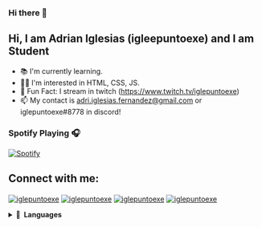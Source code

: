 ### Hi there 👋

## Hi, I am Adrian Iglesias (igleepuntoexe) and I am Student
- 📚 I'm currently learning.
- 👩‍💻 I'm interested in HTML, CSS, JS.
- 🎃 Fun Fact: I stream in twitch (https://www.twitch.tv/iglepuntoexe)
- 📫 My contact is adri.iglesias.fernandez@gmail.com or iglepuntoexe#8778 in discord!

### Spotify Playing 🎧

[![Spotify](https://novatorem-kyzbk7wxl-bardiesel.vercel.app/api/spotify)](https://open.spotify.com/user/b7n8gkjrnq7ccahjgw56m9rhw?si=5af0a2013df54778)

## Connect with me:
<a href="https://twitter.com/igleepuntoexe" target="blank"><img align="center" src="https://raw.githubusercontent.com/rahuldkjain/github-profile-readme-generator/master/src/images/icons/Social/twitter.svg" alt="iglepuntoexe" height="30" width="40" /></a>
<a href="https://www.youtube.com/channel/UCPIJbSX5_zQgDA-Xp9_ZiDA" target="blank"><img align="center" src="https://raw.githubusercontent.com/rahuldkjain/github-profile-readme-generator/master/src/images/icons/Social/youtube.svg" alt="iglepuntoexe" height="30" width="40" /></a>
<a href="https://www.instagram.com/igle.exe/" target="blank"><img align="center" src="https://raw.githubusercontent.com/rahuldkjain/github-profile-readme-generator/master/src/images/icons/Social/instagram.svg" alt="iglepuntoexe" height="30" width="40" /></a>
<a href="https://www.twitch.tv/zaki89" target="blank"><img align="center" src="https://raw.githubusercontent.com/rahuldkjain/github-profile-readme-generator/master/src/images/icons/Social/twitch.svg" alt="iglepuntoexe" height="30" width="40" /></a> 

<details>
  <summary><b>📌&nbsp;&nbsp;Languages</b></summary>
  <br/>
  <p align="left"> 
<a href="https://visualstudio.microsoft.com/es/downloads/" target="_blank"><img src="https://cdn.worldvectorlogo.com/logos/visual-studio-2013.svg" alt="visualbasic" width="40" height="40"/></a> <a href="https://visualstudio.microsoft.com/es/downloads/" target="_blank"><img src="https://github.com/jmnote/z-icons/blob/master/svg/csharp.svg" alt="csharp" target="_blank" width="40" height="40"/></a> <a href="https://netbeans.apache.org/download/index.html" targer="_blank"> <img src="https://cdn.worldvectorlogo.com/logos/java-14.svg" alt="java" width="40" height="40"/></a>
<a href="https://www.mysql.com/" target="_blank"> <img src="https://raw.githubusercontent.com/devicons/devicon/master/icons/mysql/mysql-original-wordmark.svg" alt="mysql" width="40" height="40"/></a> <a href="https://www.python.org" target="_blank"> <img src="https://raw.githubusercontent.com/devicons/devicon/master/icons/python/python-original.svg" alt="python" width="40" height="40"/></a>
<a href="https://www.w3.org/html/" target="_blank"> <img src="https://raw.githubusercontent.com/devicons/devicon/master/icons/html5/html5-original-wordmark.svg" alt="html5" width="40" height="40"/></a> <img src="https://raw.githubusercontent.com/devicons/devicon/master/icons/css3/css3-original-wordmark.svg" alt="css3" width="40" height="40"/> </a> <img src="https://raw.githubusercontent.com/devicons/devicon/master/icons/javascript/javascript-original.svg" alt="javascript" width="40" height="40"/> </a> </a> 
  </p>

